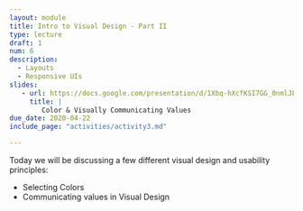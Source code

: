 ```yaml
---
layout: module
title: Intro to Visual Design - Part II
type: lecture
draft: 1
num: 6
description:
  - Layouts
  - Responsive UIs
slides:
   - url: https://docs.google.com/presentation/d/1Xbq-hXcfKSI7GG_0nmlJLOBDqwQasAtsRKHajmLHy2s/edit?usp=sharing
     title: |
        Color & Visually Communicating Values
due_date: 2020-04-22
include_page: "activities/activity3.md"

---
```


Today we will be discussing a few different visual design and usability principles:

* Selecting Colors
* Communicating values in Visual Design